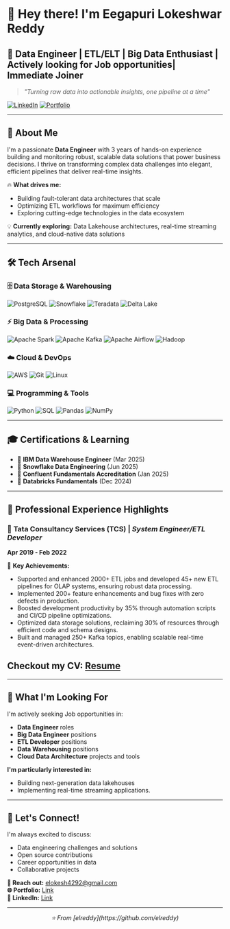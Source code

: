 # 👋 Hey there! I'm Eegapuri Lokeshwar Reddy

## 🚀 Data Engineer | ETL/ELT | Big Data Enthusiast | Actively looking for Job opportunities| Immediate Joiner

> *"Turning raw data into actionable insights, one pipeline at a time"*

[![LinkedIn](https://img.shields.io/badge/LinkedIn-0077B5?style=for-the-badge&logo=linkedin&logoColor=white)]([https://linkedin.com/in/your-profile](https://www.linkedin.com/in/eegapuri-lokeshwar-reddy-281327308))
[![Portfolio](https://img.shields.io/badge/Portfolio-FF5722?style=for-the-badge&logo=google-chrome&logoColor=white)](https://elreddy-portfolio.lovable.app/)

---

## 🎯 About Me

I'm a passionate **Data Engineer** with 3 years of hands-on experience building and monitoring  robust, scalable data solutions that power business decisions. I thrive on transforming complex data challenges into elegant, efficient pipelines that deliver real-time insights.

🔥 **What drives me:**
- Building fault-tolerant data architectures that scale
- Optimizing ETL workflows for maximum efficiency
- Exploring cutting-edge technologies in the data ecosystem

💡 **Currently exploring:** Data Lakehouse architectures, real-time streaming analytics, and cloud-native data solutions

---

## 🛠️ Tech Arsenal

### 🗄️ **Data Storage & Warehousing**
![PostgreSQL](https://img.shields.io/badge/PostgreSQL-316192?style=flat-square&logo=postgresql&logoColor=white)
![Snowflake](https://img.shields.io/badge/Snowflake-29B5E8?style=flat-square&logo=snowflake&logoColor=white)
![Teradata](https://img.shields.io/badge/Teradata-F37440?style=flat-square&logo=teradata&logoColor=white)
![Delta Lake](https://img.shields.io/badge/Delta%20Lake-00ADD8?style=flat-square&logo=delta&logoColor=white)

### ⚡ **Big Data & Processing**
![Apache Spark](https://img.shields.io/badge/Apache%20Spark-E25A1C?style=flat-square&logo=apache-spark&logoColor=white)
![Apache Kafka](https://img.shields.io/badge/Apache%20Kafka-231F20?style=flat-square&logo=apache-kafka&logoColor=white)
![Apache Airflow](https://img.shields.io/badge/Apache%20Airflow-017CEE?style=flat-square&logo=apache-airflow&logoColor=white)
![Hadoop](https://img.shields.io/badge/Hadoop-66CCFF?style=flat-square&logo=apache-hadoop&logoColor=white)

### ☁️ **Cloud & DevOps**
![AWS](https://img.shields.io/badge/AWS-232F3E?style=flat-square&logo=amazon-aws&logoColor=white)
![Git](https://img.shields.io/badge/Git-F05032?style=flat-square&logo=git&logoColor=white)
![Linux](https://img.shields.io/badge/Linux-FCC624?style=flat-square&logo=linux&logoColor=black)

### 💻 **Programming & Tools**
![Python](https://img.shields.io/badge/Python-3776AB?style=flat-square&logo=python&logoColor=white)
![SQL](https://img.shields.io/badge/SQL-4479A1?style=flat-square&logo=postgresql&logoColor=white)
![Pandas](https://img.shields.io/badge/Pandas-150458?style=flat-square&logo=pandas&logoColor=white)
![NumPy](https://img.shields.io/badge/NumPy-013243?style=flat-square&logo=numpy&logoColor=white)

---
## 🎓 Certifications & Learning

- 🏅 **IBM Data Warehouse Engineer** (Mar 2025)
- 🏅 **Snowflake Data Engineering** (Jun 2025)
- 🏅 **Confluent Fundamentals Accreditation** (Jan 2025)
- 🏅 **Databricks Fundamentals** (Dec 2024)
---

## 💼 Professional Experience Highlights

### 🏢 **Tata Consultancy Services (TCS)** | *System Engineer/ETL Developer*
**Apr 2019 - Feb 2022**

🎯 **Key Achievements:**
- Supported and enhanced 2000+ ETL jobs and developed 45+ new ETL pipelines for OLAP systems, ensuring robust data processing.
- Implemented 200+ feature enhancements and bug fixes with zero defects in production.
- Boosted development productivity by 35% through automation scripts and CI/CD pipeline optimizations.
- Optimized data storage solutions, reclaiming 30% of resources through efficient code and schema designs.
- Built and managed 250+ Kafka topics, enabling scalable real-time event-driven architectures.

## Checkout my CV: [Resume](Lokesh_Resume.pdf)
---

## 🌟 What I'm Looking For

I'm actively seeking Job opportunities in:
- **Data Engineer** roles
- **Big Data Engineer** positions
- **ETL Developer** positions
- **Data Warehousing** positions
- **Cloud Data Architecture** projects and tools

**I'm particularly interested in:**
- Building next-generation data lakehouses
- Implementing real-time streaming applications.
---

## 🤝 Let's Connect!

I'm always excited to discuss:
- Data engineering challenges and solutions
- Open source contributions
- Career opportunities in data
- Collaborative projects

**📧 Reach out:** elokesh4292@gmail.com  
**🌐 Portfolio:** [Link](https://elreddy-portfolio.lovable.app)  
**💼 LinkedIn:** [Link](https://www.linkedin.com/in/eegapuri-lokeshwar-reddy-281327308)

---

<div align="center">
  <i>⭐ From [elreddy](https://github.com/elreddy)</i>
</div>
